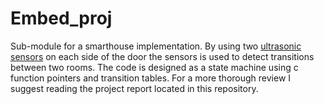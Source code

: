 # Embed_proj
Sub-module for a smarthouse implementation. By using two [ultrasonic sensors](https://www.parallax.com/sites/default/files/downloads/28015-PING-Documentation-v1.6.pdf) on each side of the door the sensors is used to detect transitions between two rooms. The code is designed as a state machine using c function pointers and transition tables. For a more thorough review I suggest reading the project report located in this repository.
